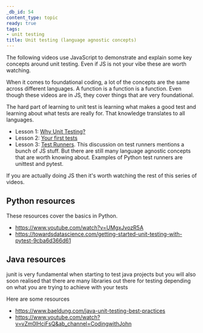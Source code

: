```yaml
---
_db_id: 54
content_type: topic
ready: true
tags:
- unit testing
title: Unit testing (language agnostic concepts)
---
```


The following videos use JavaScript to demonstrate and explain some key concepts around unit testing. Even if JS is not your vibe these are worth watching.

When it comes to foundational coding, a lot of the concepts are the same across different languages. A function is a function is a function. Even though these videos are in JS, they cover things that are very foundational.

The hard part of learning to unit test is learning what makes a good test and learning about what tests are really for. That knowledge translates to all languages.

- Lesson 1: [Why Unit Testing?](https://www.youtube.com/watch?v=Eu35xM76kKY&list=PL0zVEGEvSaeF_zoW9o66wa_UCNE3a7BEr&index=1)
- Lesson 2: [Your first tests](https://www.youtube.com/watch?v=XsFQEUP1MxI&index=2&list=PL0zVEGEvSaeF_zoW9o66wa_UCNE3a7BEr)
- Lesson 3: [Test Runners](https://www.youtube.com/watch?v=pdx2HjFRaJY&list=PL0zVEGEvSaeF_zoW9o66wa_UCNE3a7BEr&index=3). This discussion on test runners mentions a bunch of JS stuff. But there are still many language agnostic concepts that are worth knowing about. Examples of Python test runners are unittest and pytest.

If you are actually doing JS then it's worth watching the rest of this series of videos.

## Python resources

These resources cover the basics in Python.

- https://www.youtube.com/watch?v=UMgxJvozR5A
- https://towardsdatascience.com/getting-started-unit-testing-with-pytest-9cba6d366d61

## Java resources

junit is very fundamental when starting to test java projects but you will also soon realised that there are many libraries out there for testing depending on what you are trying to achieve with your tests

Here are some resources

- https://www.baeldung.com/java-unit-testing-best-practices
- https://www.youtube.com/watch?v=vZm0lHciFsQ&ab_channel=CodingwithJohn